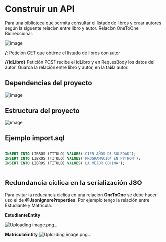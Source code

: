 # Construir un API

Para una biblioteca que permita consultar el listado de libros y crear autores según la siguente relación entre libro y autor. Relación OneToOne Bidireccional.

![image](https://github.com/crodrigr/webservice-uts-2023-02/assets/31961588/66330c49-06e4-4398-a685-4a366099cac5)

**/**: Petición GET que obtiene el listado de libros con autor

**/{idLibro}**  Petición POST recibe el idLibro y en RequesBody los datos del autor. Guarda la relación entre libro y autor, en la tabla autor. 

## Dependencias del proyecto

![image](https://github.com/crodrigr/webservice-uts-2023-02/assets/31961588/217a8a38-d85e-4823-befd-e6cbc9aa8216)


## Estructura del proyecto


![image](https://github.com/crodrigr/programacion-java-2023-02/assets/31961588/be9e08c5-a147-4122-98d5-555b0c98a8f8)


## Ejemplo import.sql

```sql

INSERT INTO LIBROS (TITULO) VALUES('CIEN AÑOS DE SOLEDAD');
INSERT INTO LIBROS (TITULO) VALUES('PROGRAMACION EN PYTHON');
INSERT INTO LIBROS (TITULO) VALUES('LA MEJOR COCINA');



```

## Redundancia ciclica en la serialización JSO

Para evitar la reducancia ciclica en una relación **OneToOne** se debe hacer uso el de **@JsonIgnoreProperties**. Por ejemplo tengo la relación entre Estudiante y Matricula. 

**EstudianteEntity**

![Uploading image.png…]()


**MatriculaEntity**
![Uploading image.png…]()



